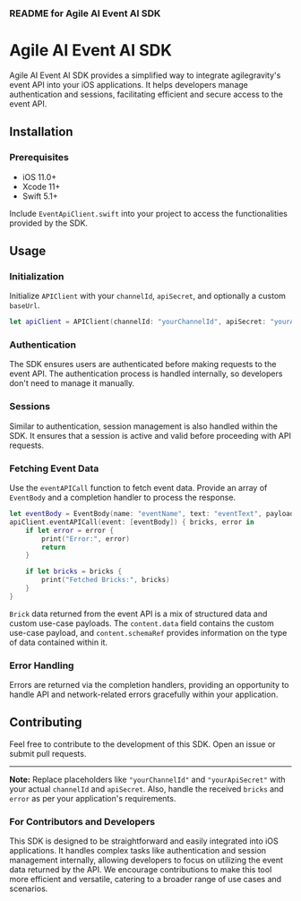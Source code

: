 ### README for Agile AI Event AI SDK

# Agile AI Event AI SDK

Agile AI Event AI SDK provides a simplified way to integrate agilegravity's event API into your iOS applications. It helps developers manage authentication and sessions, facilitating efficient and secure access to the event API.

## Installation

### Prerequisites

- iOS 11.0+
- Xcode 11+
- Swift 5.1+

Include `EventApiClient.swift` into your project to access the functionalities provided by the SDK.

## Usage

### Initialization

Initialize `APIClient` with your `channelId`, `apiSecret`, and optionally a custom `baseUrl`.

```swift
let apiClient = APIClient(channelId: "yourChannelId", apiSecret: "yourApiSecret")
```

### Authentication

The SDK ensures users are authenticated before making requests to the event API. The authentication process is handled internally, so developers don't need to manage it manually.

### Sessions

Similar to authentication, session management is also handled within the SDK. It ensures that a session is active and valid before proceeding with API requests.

### Fetching Event Data

Use the `eventAPICall` function to fetch event data. Provide an array of `EventBody` and a completion handler to process the response.

```swift
let eventBody = EventBody(name: "eventName", text: "eventText", payload: nil)
apiClient.eventAPICall(event: [eventBody]) { bricks, error in
    if let error = error {
        print("Error:", error)
        return
    }

    if let bricks = bricks {
        print("Fetched Bricks:", bricks)
    }
}
```

`Brick` data returned from the event API is a mix of structured data and custom use-case payloads. The `content.data` field contains the custom use-case payload, and `content.schemaRef` provides information on the type of data contained within it.

### Error Handling

Errors are returned via the completion handlers, providing an opportunity to handle API and network-related errors gracefully within your application.

## Contributing

Feel free to contribute to the development of this SDK. Open an issue or submit pull requests.


---

**Note:** Replace placeholders like `"yourChannelId"` and `"yourApiSecret"` with your actual `channelId` and `apiSecret`. Also, handle the received `bricks` and `error` as per your application's requirements.

### For Contributors and Developers

This SDK is designed to be straightforward and easily integrated into iOS applications. It handles complex tasks like authentication and session management internally, allowing developers to focus on utilizing the event data returned by the API. We encourage contributions to make this tool more efficient and versatile, catering to a broader range of use cases and scenarios.